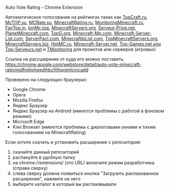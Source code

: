 Auto Vote Rating - Chrome Extension

Автоматическое голосование на рейтингах таких как [TopCraft.ru](http://topcraft.ru/), [McTOP.su](https://mctop.su/), [MCRate.su](http://mcrate.su/), [MinecraftRating.ru](http://minecraftrating.ru/), [MonitoringMinecraft.ru](http://monitoringminecraft.ru/), [FairTop.in](https://fairtop.in/), [IonMc.top](https://ionmc.top/), [MinecraftServers.org](https://minecraftservers.org/), [Serveur-Prive.net](https://serveur-prive.net/minecraft), [PlanetMinecraft.com](https://www.planetminecraft.com/), [TopG.org](https://topg.org/Minecraft), [Minecraft-Mp.com](https://minecraft-mp.com/), [Minecraft-Server-List.com](http://minecraft-server-list.com/), [ServerPact.com](https://www.serverpact.com/), [MinecraftIpList.com](https://www.minecraftiplist.com/), [TopMinecraftServers.org](https://topminecraftservers.org/), [MinecraftServers.biz](http://minecraftservers.biz/), [HotMC.ru](https://hotmc.ru/), [Minecraft-Server.net](https://minecraft-server.net/), [Top-Games.net или Top-Serveurs.net](https://top-games.net/) и [TMonitoring](https://tmonitoring.com/) для проектов или серверов (игровых)

Ссылка на рассширение от куда его можно поставить https://chrome.google.com/webstore/detail/auto-vote-minecraft-ratin/mdfmiljoheedihbcfiifopgmlcincadd

Проверено на следующих браузерах:
- Google Chrome
- Opera
- Mozilla Firefox
- Яндекс Браузер
- Яндекс Браузер на Android (имеются проблемы с работой в фоновом режиме)
- Microsoft Edge
- Kiwi Browser (имеются проблемы с диалоговыми окнами и тихим голосованием на MinecraftRating)

Если хотите скачать и установить расширение с репозитория:
1. скачайте данный репозиторий
2. распакуйте в удобную папку
3. на chrome://extensions/ (это URL) включите режим разработчика (справа сверху)
4. слева сверху должна появиться кнопка "Загрузить распакованное расширение", нажмите на него
5. выберите каталог в который вы распакавывали